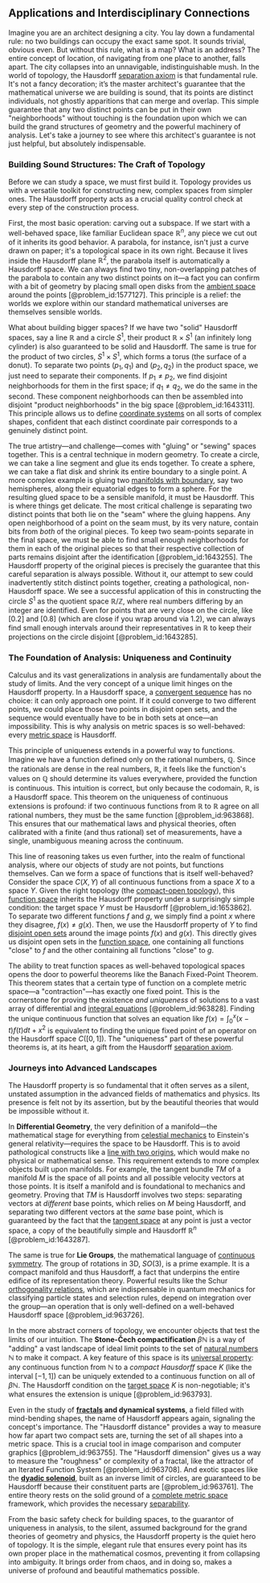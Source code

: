 ## Applications and Interdisciplinary Connections

Imagine you are an architect designing a city. You lay down a fundamental rule: no two buildings can occupy the exact same spot. It sounds trivial, obvious even. But without this rule, what is a map? What is an address? The entire concept of location, of navigating from one place to another, falls apart. The city collapses into an unnavigable, indistinguishable mush. In the world of topology, the Hausdorff [separation axiom](@article_id:154563) is that fundamental rule. It's not a fancy decoration; it’s the master architect's guarantee that the mathematical universe we are building is sound, that its points are distinct individuals, not ghostly apparitions that can merge and overlap. This simple guarantee that any two distinct points can be put in their own "neighborhoods" without touching is the foundation upon which we can build the grand structures of geometry and the powerful machinery of analysis. Let's take a journey to see where this architect's guarantee is not just helpful, but absolutely indispensable.

### Building Sound Structures: The Craft of Topology

Before we can study a space, we must first build it. Topology provides us with a versatile toolkit for constructing new, complex spaces from simpler ones. The Hausdorff property acts as a crucial quality control check at every step of the construction process.

First, the most basic operation: carving out a subspace. If we start with a well-behaved space, like familiar Euclidean space $\mathbb{R}^n$, any piece we cut out of it inherits its good behavior. A parabola, for instance, isn't just a curve drawn on paper; it's a topological space in its own right. Because it lives inside the Hausdorff plane $\mathbb{R}^2$, the parabola itself is automatically a Hausdorff space. We can always find two tiny, non-overlapping patches of the parabola to contain any two distinct points on it—a fact you can confirm with a bit of geometry by placing small open disks from the [ambient space](@article_id:184249) around the points [@problem_id:1577127]. This principle is a relief: the worlds we explore within our standard mathematical universes are themselves sensible worlds.

What about building bigger spaces? If we have two "solid" Hausdorff spaces, say a line $\mathbb{R}$ and a circle $S^1$, their product $\mathbb{R} \times S^1$ (an infinitely long cylinder) is also guaranteed to be solid and Hausdorff. The same is true for the product of two circles, $S^1 \times S^1$, which forms a torus (the surface of a donut). To separate two points $(p_1, q_1)$ and $(p_2, q_2)$ in the product space, we just need to separate their components. If $p_1 \neq p_2$, we find disjoint neighborhoods for them in the first space; if $q_1 \neq q_2$, we do the same in the second. These component neighborhoods can then be assembled into disjoint "product neighborhoods" in the big space [@problem_id:1643311]. This principle allows us to define [coordinate systems](@article_id:148772) on all sorts of complex shapes, confident that each distinct coordinate pair corresponds to a genuinely distinct point.

The true artistry—and challenge—comes with "gluing" or "sewing" spaces together. This is a central technique in modern geometry. To create a circle, we can take a line segment and glue its ends together. To create a sphere, we can take a flat disk and shrink its entire boundary to a single point. A more complex example is gluing two [manifolds with boundary](@article_id:159294), say two hemispheres, along their equatorial edges to form a sphere. For the resulting glued space to be a sensible manifold, it must be Hausdorff. This is where things get delicate. The most critical challenge is separating two distinct points that both lie on the "seam" where the gluing happens. Any open neighborhood of a point on the seam must, by its very nature, contain bits from *both* of the original pieces. To keep two seam-points separate in the final space, we must be able to find small enough neighborhoods for them in each of the original pieces so that their respective collection of parts remains disjoint after the identification [@problem_id:1643255]. The Hausdorff property of the original pieces is precisely the guarantee that this careful separation is always possible. Without it, our attempt to sew could inadvertently stitch distinct points together, creating a pathological, non-Hausdorff space. We see a successful application of this in constructing the circle $S^1$ as the quotient space $\mathbb{R}/\mathbb{Z}$, where real numbers differing by an integer are identified. Even for points that are very close on the circle, like $[0.2]$ and $[0.8]$ (which are close if you wrap around via $1.2$), we can always find small enough intervals around their representatives in $\mathbb{R}$ to keep their projections on the circle disjoint [@problem_id:1643285].

### The Foundation of Analysis: Uniqueness and Continuity

Calculus and its vast generalizations in analysis are fundamentally about the study of limits. And the very concept of a unique limit hinges on the Hausdorff property. In a Hausdorff space, a [convergent sequence](@article_id:146642) has no choice: it can only approach one point. If it could converge to two different points, we could place those two points in disjoint open sets, and the sequence would eventually have to be in both sets at once—an impossibility. This is why analysis on metric spaces is so well-behaved: every [metric space](@article_id:145418) is Hausdorff.

This principle of uniqueness extends in a powerful way to functions. Imagine we have a function defined only on the rational numbers, $\mathbb{Q}$. Since the rationals are dense in the real numbers, $\mathbb{R}$, it feels like the function's values on $\mathbb{Q}$ should determine its values everywhere, provided the function is continuous. This intuition is correct, but only because the codomain, $\mathbb{R}$, is a Hausdorff space. This theorem on the uniqueness of continuous extensions is profound: if two continuous functions from $\mathbb{R}$ to $\mathbb{R}$ agree on all rational numbers, they must be the same function [@problem_id:963868]. This ensures that our mathematical laws and physical theories, often calibrated with a finite (and thus rational) set of measurements, have a single, unambiguous meaning across the continuum.

This line of reasoning takes us even further, into the realm of functional analysis, where our objects of study are not points, but functions themselves. Can we form a space of functions that is itself well-behaved? Consider the space $C(X, Y)$ of all continuous functions from a space $X$ to a space $Y$. Given the right topology (the [compact-open topology](@article_id:153382)), this [function space](@article_id:136396) inherits the Hausdorff property under a surprisingly simple condition: the target space $Y$ must be Hausdorff [@problem_id:1653862]. To separate two different functions $f$ and $g$, we simply find a point $x$ where they disagree, $f(x) \neq g(x)$. Then, we use the Hausdorff property of $Y$ to find [disjoint open sets](@article_id:150210) around the image points $f(x)$ and $g(x)$. This directly gives us disjoint open sets in the [function space](@article_id:136396), one containing all functions "close" to $f$ and the other containing all functions "close" to $g$.

The ability to treat function spaces as well-behaved topological spaces opens the door to powerful theorems like the Banach Fixed-Point Theorem. This theorem states that a certain type of function on a complete metric space—a "contraction"—has exactly one fixed point. This is the cornerstone for proving the existence *and uniqueness* of solutions to a vast array of differential and [integral equations](@article_id:138149) [@problem_id:963828]. Finding the unique continuous function that solves an equation like $f(x) = \int_0^x (x-t) f(t) dt + x^2$ is equivalent to finding the unique fixed point of an operator on the Hausdorff space $C([0,1])$. The "uniqueness" part of these powerful theorems is, at its heart, a gift from the Hausdorff [separation axiom](@article_id:154563).

### Journeys into Advanced Landscapes

The Hausdorff property is so fundamental that it often serves as a silent, unstated assumption in the advanced fields of mathematics and physics. Its presence is felt not by its assertion, but by the beautiful theories that would be impossible without it.

In **Differential Geometry**, the very definition of a manifold—the mathematical stage for everything from [celestial mechanics](@article_id:146895) to Einstein's general relativity—requires the space to be Hausdorff. This is to avoid pathological constructs like a [line with two origins](@article_id:161612), which would make no physical or mathematical sense. This requirement extends to more complex objects built upon manifolds. For example, the tangent bundle $TM$ of a manifold $M$ is the space of all points and all possible velocity vectors at those points. It is itself a manifold and is foundational to mechanics and geometry. Proving that $TM$ is Hausdorff involves two steps: separating vectors at *different* base points, which relies on $M$ being Hausdorff, and separating two different vectors at the *same* base point, which is guaranteed by the fact that the [tangent space](@article_id:140534) at any point is just a vector space, a copy of the beautifully simple and Hausdorff $\mathbb{R}^n$ [@problem_id:1643287].

The same is true for **Lie Groups**, the mathematical language of [continuous symmetry](@article_id:136763). The group of rotations in 3D, $SO(3)$, is a prime example. It is a compact manifold and thus Hausdorff, a fact that underpins the entire edifice of its representation theory. Powerful results like the Schur [orthogonality relations](@article_id:145046), which are indispensable in quantum mechanics for classifying particle states and selection rules, depend on integration over the group—an operation that is only well-defined on a well-behaved Hausdorff space [@problem_id:963726].

In the more abstract corners of topology, we encounter objects that test the limits of our intuition. The **Stone-Čech compactification** $\beta\mathbb{N}$ is a way of "adding" a vast landscape of ideal limit points to the set of [natural numbers](@article_id:635522) $\mathbb{N}$ to make it compact. A key feature of this space is its [universal property](@article_id:145337): any continuous function from $\mathbb{N}$ to a *compact Hausdorff* space $K$ (like the interval $[-1, 1]$) can be uniquely extended to a continuous function on all of $\beta\mathbb{N}$. The Hausdorff condition on the [target space](@article_id:142686) $K$ is non-negotiable; it's what ensures the extension is unique [@problem_id:963793].

Even in the study of **[fractals](@article_id:140047) and dynamical systems**, a field filled with mind-bending shapes, the name of Hausdorff appears again, signaling the concept's importance. The "Hausdorff distance" provides a way to measure how far apart two compact sets are, turning the set of all shapes into a metric space. This is a crucial tool in image comparison and computer graphics [@problem_id:963755]. The "Hausdorff dimension" gives us a way to measure the "roughness" or complexity of a fractal, like the attractor of an Iterated Function System [@problem_id:963708]. And exotic spaces like the **[dyadic solenoid](@article_id:148723)**, built as an inverse limit of circles, are guaranteed to be Hausdorff because their constituent parts are [@problem_id:963761]. The entire theory rests on the solid ground of a [complete metric space](@article_id:139271) framework, which provides the necessary [separability](@article_id:143360).

From the basic safety check for building spaces, to the guarantor of uniqueness in analysis, to the silent, assumed background for the grand theories of geometry and physics, the Hausdorff property is the quiet hero of topology. It is the simple, elegant rule that ensures every point has its own proper place in the mathematical cosmos, preventing it from collapsing into ambiguity. It brings order from chaos, and in doing so, makes a universe of profound and beautiful mathematics possible.